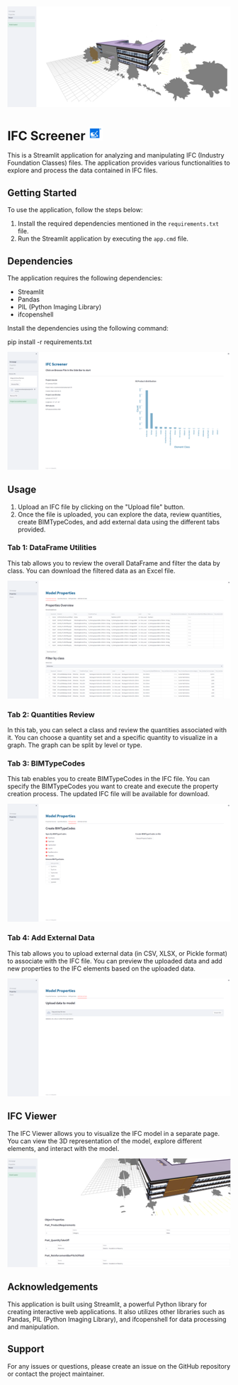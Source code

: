 ![Project Name](Images/Viewer.png)

# IFC Screener ![Project Name](Images/paa1.png)

This is a Streamlit application for analyzing and manipulating IFC (Industry Foundation Classes) files. The application provides various functionalities to explore and process the data contained in IFC files.

## Getting Started

To use the application, follow the steps below:

1. Install the required dependencies mentioned in the `requirements.txt` file.
2. Run the Streamlit application by executing the `app.cmd` file.


## Dependencies

The application requires the following dependencies:

- Streamlit
- Pandas
- PIL (Python Imaging Library)
- ifcopenshell

Install the dependencies using the following command:

pip install -r requirements.txt


![Project Name](Images/Homepage.png)

## Usage

1. Upload an IFC file by clicking on the "Upload file" button.
2. Once the file is uploaded, you can explore the data, review quantities, create BIMTypeCodes, and add external data using the different tabs provided.

### Tab 1: DataFrame Utilities

This tab allows you to review the overall DataFrame and filter the data by class. You can download the filtered data as an Excel file.

![Project Name](Images/Quantities.png)

### Tab 2: Quantities Review

In this tab, you can select a class and review the quantities associated with it. You can choose a quantity set and a specific quantity to visualize in a graph. The graph can be split by level or type.


### Tab 3: BIMTypeCodes

This tab enables you to create BIMTypeCodes in the IFC file. You can specify the BIMTypeCodes you want to create and execute the property creation process. The updated IFC file will be available for download.

![Project Name](Images/bimtypecodes.png)

### Tab 4: Add External Data

This tab allows you to upload external data (in CSV, XLSX, or Pickle format) to associate with the IFC file. You can preview the uploaded data and add new properties to the IFC elements based on the uploaded data.

![Project Name](Images/uploaddata.png)

## IFC Viewer

The IFC Viewer allows you to visualize the IFC model in a separate page. You can view the 3D representation of the model, explore different elements, and interact with the model.

![Project Name](Images/ViewerProp.png)

## Acknowledgements

This application is built using Streamlit, a powerful Python library for creating interactive web applications. It also utilizes other libraries such as Pandas, PIL (Python Imaging Library), and ifcopenshell for data processing and manipulation.

## Support

For any issues or questions, please create an issue on the GitHub repository or contact the project maintainer.
